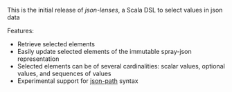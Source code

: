 This is the initial release of _json-lenses_, a Scala DSL to select values in json data

Features:

 * Retrieve selected elements
 * Easily update selected elements of the immutable spray-json representation
 * Selected elements can be of several cardinalities: scalar values, optional
   values, and sequences of values
 * Experimental support for [json-path][json-path] syntax

[spray-json]: https://github.com/spray/spray-json/
[json-path]: http://goessner.net/articles/JsonPath/
